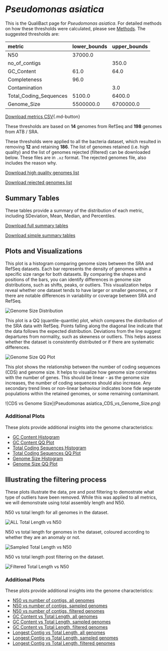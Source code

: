 # *Pseudomonas asiatica*

This is the QualiBact page for *Pseudomonas asiatica*. For detailed methods on how these thresholds were calculated, please see [Methods](../../methods.md).
The suggested thresholds are: 

| metric                 | lower_bounds   | upper_bounds   |
|:-----------------------|:---------------|:---------------|
| N50                    | 37000.0        |                |
| no_of_contigs          |                | 350.0          |
| GC_Content             | 61.0           | 64.0           |
| Completeness           | 96.0           |                |
| Contamination          |                | 3.0            |
| Total_Coding_Sequences | 5100.0         | 6400.0         |
| Genome_Size            | 5500000.0      | 6700000.0      |

[Download metrics CSV](Pseudomonas_asiatica_metrics.csv){.md-button}


These thresholds are based on **14** genomes from RefSeq and **198** genomes from ATB / SRA.

These thresholds were applied to all the bacteria dataset, which resulted in removing **12** and retaining **186**.
The list of genomes retained (i.e. high quality) and the list of genomes rejected (filtered) can be downloaded below. These files are in `.xz` format. The rejected genomes file, also includes the reason why.

[Download high quality genomes list](Pseudomonas_asiatica_high_quality_genomes.csv.xz)


[Download rejected genomes list](Pseudomonas_asiatica_filtered_out_genomes.csv.xz)



## Summary Tables
These tables provide a summary of the distribution of each metric, including SDeviation, Mean, Median, and Percentiles.

[Download full summary tables](summary.csv)

[Download simple summary tables](selected_summary.csv)

## Plots and Visualizations

This plot is a histogram comparing genome sizes between the SRA and RefSeq datasets. Each bar represents the density of genomes within a specific size range for both datasets. By comparing the shapes and positions of the bars, you can identify differences in genome size distributions, such as shifts, peaks, or outliers. This visualization helps reveal whether one dataset tends to have larger or smaller genomes, or if there are notable differences in variability or coverage between SRA and RefSeq.

![Genome Size Distribution](Genome_Size_refseq_histogram_kde.png)

This plot is a QQ (quantile-quantile) plot, which compares the distribution of the SRA data with RefSeq. Points falling along the diagonal line indicate that the data follows the expected distribution. Deviations from the line suggest departures from normality, such as skewness or outliers. This helps assess whether the dataset is consistently distributed or if there are systematic differences.

![Genome Size QQ Plot](Genome_Size_refseq_qqplot.png)

This plot shows the relationship between the number of coding sequences (CDS) and genome size. It helps to visualize how genome size correlates with the number of genes. This should be linear - as the genome size increases, the number of coding sequences should also increase. Any secondary trend lines or non-linear behaviour indicates bone fide seperate populations within the retained genomes, or some remaining contaminant. 

![CDS vs Genome Size](Pseudomonas asiatica_CDS_vs_Genome_Size.png)

### Additional Plots

These plots provide additional insights into the genome characteristics:

- [GC Content Histogram](GC_Content_refseq_histogram_kde.png)
- [GC Content QQ Plot](GC_Content_refseq_qqplot.png)
- [Total Coding Sequences Histogram](Total_Coding_Sequences_refseq_histogram_kde.png)
- [Total Coding Sequences QQ Plot](Total_Coding_Sequences_refseq_qqplot.png)
- [Genome Size Histogram](Genome_Size_refseq_histogram_kde.png)
- [Genome Size QQ Plot](Genome_Size_refseq_qqplot.png)
## Illustrating the filtering process
These plots illustrate the data, pre and post filtering to demostrate what type of outliers have been removed. While this was applied to all metrics, we will demonstrate using total assembly length and N50.

N50 vs total length for all genomes in the dataset.

![ALL Total Length vs N50](Pseudomonas_asiatica_all_total_length_N50.png)

N50 vs total length for genomes in the dataset, coloured according to whether they are an anomaly or not.

![Sampled Total Length vs N50](Pseudomonas_asiatica_sample_total_length_N50.png)

N50 vs total length post filtering on the dataset.

![Filtered Total Length vs N50](Pseudomonas_asiatica_filt_total_length_N50.png)

### Additional Plots

These plots provide additional insights into the genome characteristics:

- [N50 vs number of contigs, all genomes](Pseudomonas_asiatica_all_N50_number.png)
- [N50 vs number of contigs, sampled genomes](Pseudomonas_asiatica_sample_N50_number.png)
- [N50 vs number of contigs, filtered genomes](Pseudomonas_asiatica_filt_N50_number.png)
- [GC Content vs Total Length, all genomes](Pseudomonas_asiatica_all_total_length_GC_Content.png)
- [GC Content vs Total Length, sampled genomes](Pseudomonas_asiatica_sample_total_length_GC_Content.png)
- [GC Content vs Total Length, filtered genomes](Pseudomonas_asiatica_filt_total_length_GC_Content.png)
- [Longest Contig vs Total Length, all genomes](Pseudomonas_asiatica_all_total_length_longest.png)
- [Longest Contig vs Total Length, sampled genomes](Pseudomonas_asiatica_sample_total_length_longest.png)
- [Longest Contig vs Total Length, filtered genomes](Pseudomonas_asiatica_filt_total_length_longest.png)
